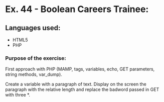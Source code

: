 # Ex. 44 - Boolean Careers Trainee:

## Languages used:

- HTML5
- PHP

### Purpose of the exercise:

First approach with PHP (MAMP, tags, variables, echo, GET parameters, string methods, var_dump).

Create a variable with a paragraph of text.
Display on the screen the paragraph with the relative length and replace the badword passed in GET with three \*.
